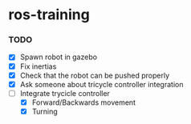 # ros-training

### TODO
- [x] Spawn robot in gazebo
- [x] Fix inertias
- [x] Check that the robot can be pushed properly
- [x] Ask someone about tricycle controller integration
- [ ] Integrate trycicle controller
    - [x] Forward/Backwards movement
    - [x] Turning
